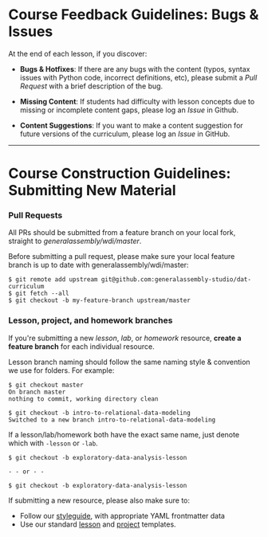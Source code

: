 # Course Feedback Guidelines: Bugs & Issues

At the end of each lesson, if you discover:  

- **Bugs & Hotfixes**: If there are any bugs with the content (typos, syntax issues with Python code, incorrect definitions, etc), please submit a _Pull Request_ with a brief description of the bug.

- **Missing Content**: If students had difficulty with lesson concepts due to missing or incomplete content gaps, please log an _Issue_ in Github.

- **Content Suggestions**: If you want to make a content suggestion for future versions of the curriculum, please log an _Issue_ in GitHub.

---

#  Course Construction Guidelines: Submitting New Material

### Pull Requests

All PRs should be submitted from a feature branch on your local fork, straight to *generalassembly/wdi/master*.

Before submitting a pull request, please make sure your local feature branch is up to date with generalassembly/wdi/master:

    $ git remote add upstream git@github.com:generalassembly-studio/dat-curriculum
    $ git fetch --all
    $ git checkout -b my-feature-branch upstream/master

### Lesson, project, and homework branches

If you're submitting a new _lesson_, _lab_, or _homework_ resource, **create a feature branch** for each individual resource.

Lesson branch naming should follow the same naming style & convention we use for folders. For example:

```
$ git checkout master
On branch master
nothing to commit, working directory clean

$ git checkout -b intro-to-relational-data-modeling
Switched to a new branch intro-to-relational-data-modeling
```

If a lesson/lab/homework both have the exact same name, just denote which with `-lesson` or `-lab`.

```
$ git checkout -b exploratory-data-analysis-lesson

- - or - -

$ git checkout -b exploratory-data-analysis-lesson
```

If submitting a new resource, please also make sure to:

- Follow our [styleguide](templates/styleguide.md), with appropriate YAML frontmatter data
- Use our standard [lesson](templates/template-lesson-readme.md) and [project](templates/template-project-readme.md) templates.
